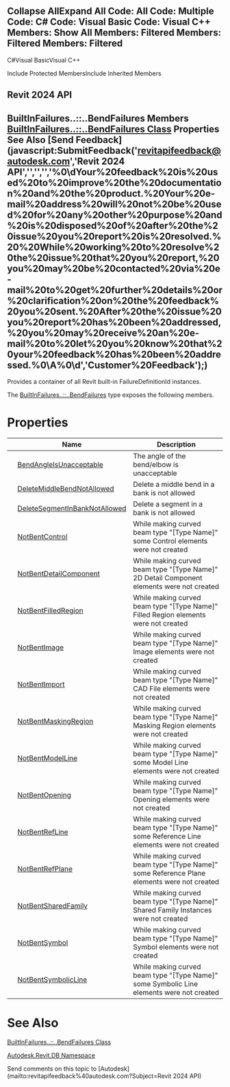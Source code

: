 ﻿

Collapse AllExpand All Code: All Code: Multiple Code: C# Code: Visual Basic Code: Visual C++  Members: Show All Members: Filtered Members: Filtered Members: Filtered   
---  
  
C#Visual BasicVisual C++

Include Protected MembersInclude Inherited Members

Revit 2024 API  
---  
BuiltInFailures..::..BendFailures Members  
[BuiltInFailures..::..BendFailures Class](0c504e8d-3d3b-0f84-e5e1-a6e47fdcf232.md) Properties See Also [Send Feedback](javascript:SubmitFeedback\('revitapifeedback@autodesk.com','Revit 2024 API','','','','%0\\dYour%20feedback%20is%20used%20to%20improve%20the%20documentation%20and%20the%20product.%20Your%20e-mail%20address%20will%20not%20be%20used%20for%20any%20other%20purpose%20and%20is%20disposed%20of%20after%20the%20issue%20you%20report%20is%20resolved.%20%20While%20working%20to%20resolve%20the%20issue%20that%20you%20report,%20you%20may%20be%20contacted%20via%20e-mail%20to%20get%20further%20details%20or%20clarification%20on%20the%20feedback%20you%20sent.%20After%20the%20issue%20you%20report%20has%20been%20addressed,%20you%20may%20receive%20an%20e-mail%20to%20let%20you%20know%20that%20your%20feedback%20has%20been%20addressed.%0\\A%0\\d','Customer%20Feedback'\);)  
---  
  
Provides a container of all Revit built-in FailureDefinitionId instances.

The [BuiltInFailures..::..BendFailures](0c504e8d-3d3b-0f84-e5e1-a6e47fdcf232.md) type exposes the following members.

# Properties

|  | Name | Description |
| --- | --- | --- |
|  | [BendAngleIsUnacceptable](b0093d81-01f6-c6bf-cf95-f2ab465706d5.md) | The angle of the bend/elbow is unacceptable |
|  | [DeleteMiddleBendNotAllowed](5e38e54d-34e4-5f61-1dd3-69ffd56b8e6c.md) | Delete a middle bend in a bank is not allowed |
|  | [DeleteSegmentInBankNotAllowed](b611bda8-9f59-63a0-eeb9-8c1e5a9849ef.md) | Delete a segment in a bank is not allowed |
|  | [NotBentControl](9861ca80-a317-588b-4ae6-582914ae618d.md) | While making curved beam type "[Type Name]" some Control elements were not created |
|  | [NotBentDetailComponent](379c121d-6960-41a0-1b6b-d1033472d97e.md) | While making curved beam type "[Type Name]" 2D Detail Component elements were not created |
|  | [NotBentFilledRegion](d46c23db-ab6c-1b6d-a31f-a44e1069228a.md) | While making curved beam type "[Type Name]" Filled Region elements were not created |
|  | [NotBentImage](37fb3691-b21d-61ff-7576-efc08a2fd57a.md) | While making curved beam type "[Type Name]" Image elements were not created |
|  | [NotBentImport](7e19fe0c-4cf8-d9d2-9549-bdbf56e408b1.md) | While making curved beam type "[Type Name]" CAD File elements were not created |
|  | [NotBentMaskingRegion](6ba0feae-ffab-e82e-a551-52319aa7c65a.md) | While making curved beam type "[Type Name]" Masking Region elements were not created |
|  | [NotBentModelLine](59bf8ee1-e094-f337-94cd-abe12445b5b8.md) | While making curved beam type "[Type Name]" some Model Line elements were not created |
|  | [NotBentOpening](5565fc31-45e8-2fff-9682-64f8473a20d4.md) | While making curved beam type "[Type Name]" Opening elements were not created |
|  | [NotBentRefLine](f3dfbaab-e479-1ded-8d64-ac51910ae607.md) | While making curved beam type "[Type Name]" some Reference Line elements were not created |
|  | [NotBentRefPlane](8e98c870-a6cb-3c0a-1743-d4adae4eab74.md) | While making curved beam type "[Type Name]" some Reference Plane elements were not created |
|  | [NotBentSharedFamily](1b044c80-e60b-3495-2960-5c14a172097d.md) | While making curved beam type "[Type Name]" Shared Family Instances were not created |
|  | [NotBentSymbol](af0bf909-a1ac-d826-8c99-a6967adcf30e.md) | While making curved beam type "[Type Name]" Symbol elements were not created |
|  | [NotBentSymbolicLine](46e2c8c2-7346-9ea0-13dc-d497a172181d.md) | While making curved beam type "[Type Name]" some Symbolic Line elements were not created |
  
# See Also

[BuiltInFailures..::..BendFailures Class](0c504e8d-3d3b-0f84-e5e1-a6e47fdcf232.md)

[Autodesk.Revit.DB Namespace](87546ba7-461b-c646-cbb1-2cb8f5bff8b2.md)

Send comments on this topic to [Autodesk](mailto:revitapifeedback%40autodesk.com?Subject=Revit 2024 API)